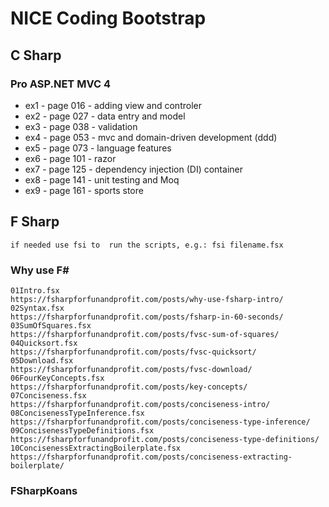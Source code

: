 # NICE Coding Bootstrap

## C Sharp 

### Pro ASP.NET MVC 4

- ex1 - page 016 - adding view and controler 
- ex2 - page 027 - data entry and model
- ex3 - page 038 - validation
- ex4 - page 053 - mvc and domain-driven development (ddd)
- ex5 - page 073 - language features
- ex6 - page 101 - razor
- ex7 - page 125 - dependency injection (DI) container
- ex8 - page 141 - unit testing and Moq
- ex9 - page 161 - sports store

## F Sharp
    if needed use fsi to  run the scripts, e.g.: fsi filename.fsx


### Why use F#
    01Intro.fsx                             https://fsharpforfunandprofit.com/posts/why-use-fsharp-intro/
    02Syntax.fsx                            https://fsharpforfunandprofit.com/posts/fsharp-in-60-seconds/
    03SumOfSquares.fsx                      https://fsharpforfunandprofit.com/posts/fvsc-sum-of-squares/
    04Quicksort.fsx                         https://fsharpforfunandprofit.com/posts/fvsc-quicksort/
	05Download.fsx                          https://fsharpforfunandprofit.com/posts/fvsc-download/
    06FourKeyConcepts.fsx                   https://fsharpforfunandprofit.com/posts/key-concepts/
    07Conciseness.fsx                       https://fsharpforfunandprofit.com/posts/conciseness-intro/
    08ConcisenessTypeInference.fsx          https://fsharpforfunandprofit.com/posts/conciseness-type-inference/
    09ConcisenessTypeDefinitions.fsx        https://fsharpforfunandprofit.com/posts/conciseness-type-definitions/
    10ConcisenessExtractingBoilerplate.fsx  https://fsharpforfunandprofit.com/posts/conciseness-extracting-boilerplate/

### FSharpKoans
